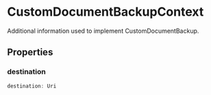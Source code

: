 # CustomDocumentBackupContext

Additional information used to implement CustomDocumentBackup.

## Properties

### destination

```typescript
destination: Uri
```

[Uri]: Uri.md
